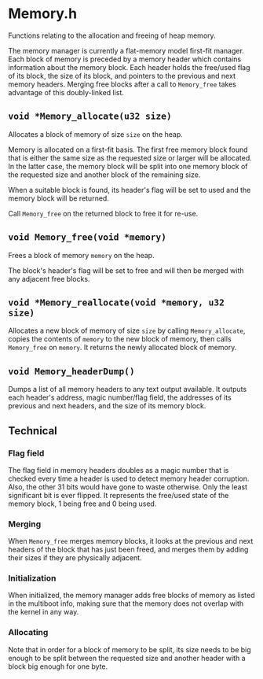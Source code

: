 # Memory.h

Functions relating to the allocation and freeing of heap memory.

The memory manager is currently a flat-memory model first-fit
manager. Each block of memory is preceded by a memory header which
contains information about the memory block. Each header holds the
free/used flag of its block, the size of its block, and pointers to
the previous and next memory headers. Merging free blocks after a call
to `Memory_free` takes advantage of this doubly-linked list.

## `void *Memory_allocate(u32 size)`

Allocates a block of memory of size `size` on the
heap.

Memory is allocated on a first-fit basis. The first free memory block
found that is either the same size as the requested size or larger
will be allocated. In the latter case, the memory block will be split
into one memory block of the requested size and another block of the
remaining size.

When a suitable block is found, its header's flag will be set to used
and the memory block will be returned.

Call `Memory_free` on the returned block to free it for re-use.

## `void Memory_free(void *memory)`

Frees a block of memory `memory` on the heap.

The block's header's flag will be set to free and will then be merged
with any adjacent free blocks.

## `void *Memory_reallocate(void *memory, u32 size)`

Allocates a new block of memory of size `size` by
calling `Memory_allocate`, copies the contents of `memory` to the new
block of memory, then calls `Memory_free` on `memory`. It returns the
newly allocated block of memory.

## `void Memory_headerDump()`

Dumps a list of all memory headers to any text
output available. It outputs each header's address, magic number/flag
field, the addresses of its previous and next headers, and the size of
its memory block.

## Technical

### Flag field

The flag field in memory headers doubles as a magic number that is
checked every time a header is used to detect memory header
corruption. Also, the other 31 bits would have gone to waste
otherwise. Only the least significant bit is ever flipped. It
represents the free/used state of the memory block, 1 being free and 0
being used.

### Merging

When `Memory_free` merges memory blocks, it looks at the previous and
next headers of the block that has just been freed, and merges them by
adding their sizes if they are physically adjacent.

### Initialization

When initialized, the memory manager adds free blocks of memory as
listed in the multiboot info, making sure that the memory does not
overlap with the kernel in any way.

### Allocating

Note that in order for a block of memory to be split, its size needs
to be big enough to be split between the requested size and another
header with a block big enough for one byte.
